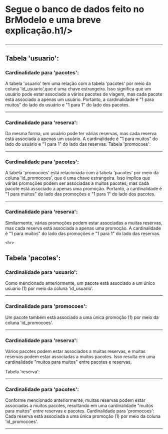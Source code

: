 <h1 >Segue o banco de dados feito no BrModelo e uma breve explicação.h1/>
<hr>

 <h2> Tabela <strong>'usuario'</strong>:</h2>

<h3>Cardinalidade para 'pacotes':</h3>
  <p>
  A tabela 'usuario' tem uma relação com a tabela 'pacotes' por meio da coluna 'id_usuario',que é uma chave estrangeira.
  Isso significa que um usuário pode estar associado a vários pacotes de viagem, mas cada pacote está associado a apenas um usuário.
  Portanto, a cardinalidade é "1 para muitos" do lado do usuário e "1 para 1" do lado dos pacotes.
  <p/>

<hr>
  
<h3> Cardinalidade para 'reserva':</h2>
 <p> Da mesma forma, um usuário pode ter várias reservas, mas cada reserva está associada a apenas um usuário.
   A cardinalidade é "1 para muitos" do lado do usuário e "1 para 1" do lado das reservas.
Tabela 'promocoes':
</p>
<hr>

<h3> Cardinalidade para 'pacotes':</h3>
 <p> A tabela 'promocoes' está relacionada com a tabela 'pacotes' por meio da coluna 'id_promocoes', que é uma chave estrangeira.
   Isso implica que várias promoções podem ser associadas a muitos pacotes, mas cada pacote está associado a apenas uma promoção. 
   Portanto, a cardinalidade é "1 para muitos" do lado das promoções e "1 para 1" do lado dos pacotes.
 </p>
 
<hr>

 <h3> Cardinalidade para 'reserva':</h3>
  <p> Similarmente, várias promoções podem estar associadas a muitas reservas, mas cada reserva está associada a apenas uma promoção. 
    A cardinalidade é "1 para muitos" do lado das promoções e "1 para 1" do lado das reservas.
    </p>
    
    <hr>
    
<h2> Tabela <strong> 'pacotes': </strong></h2>

<h3> Cardinalidade para 'usuario':</h3>
<p> Como mencionado anteriormente, um pacote está associado a um único usuário (1) por meio da coluna 'id_usuario'.</p>
<hr>
<h3> Cardinalidade para 'promocoes':</h3> <p>Um pacote também está associado a uma única promoção (1) por meio da coluna 'id_promocoes'.</p>
<hr>
<h3> Cardinalidade para 'reserva':</h3> <p> Vários pacotes podem estar associados a muitas reservas, e muitas reservas podem estar associadas a muitos pacotes. 
  Isso resulta em uma cardinalidade "muitos para muitos" entre pacotes e reservas.</p>
Tabela 'reserva':
<hr>
<h3> Cardinalidade para 'pacotes':</h3> <p> Conforme mencionado anteriormente, muitas reservas podem estar associadas a muitos pacotes, resultando em uma cardinalidade "muitos para muitos" entre reservas e pacotes.
Cardinalidade para 'promocoes': Cada reserva está associada a uma única promoção (1) por meio da coluna 'id_promocoes'.
</P>

<hr>

